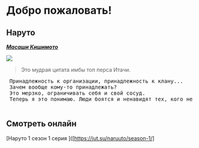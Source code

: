 # Добро пожаловать!
## Наруто ##
	
 ***[Масаши Кишимото](https://ru.wikipedia.org/wiki/%D0%9A%D0%B8%D1%81%D0%B8%D0%BC%D0%BE%D1%82%D0%BE,_%D0%9C%D0%B0%D1%81%D0%B0%D1%81%D0%B8)***
 
 ![](https://github.com/EshiNakamura/Laba1/assets/123181556/b4d46933-b8bb-4da6-af10-816fd1196477)
 > Это мудрая цитата имбы топ перса Итачи.
 <pre>
 Принадлежность к организации, принадлежность к клану...
 Зачем вообще кому-то принадлежать?
 Это мерзко, ограничивать себя и свой сосуд.
 Теперь я это понимаю. Люди боятся и ненавидят тех, кого не понимают. Глупцы.
   </pre>
## Смотреть онлайн
[Наруто 1 сезон 1 серия ]([https://jut.su/naruuto/season-1/]
